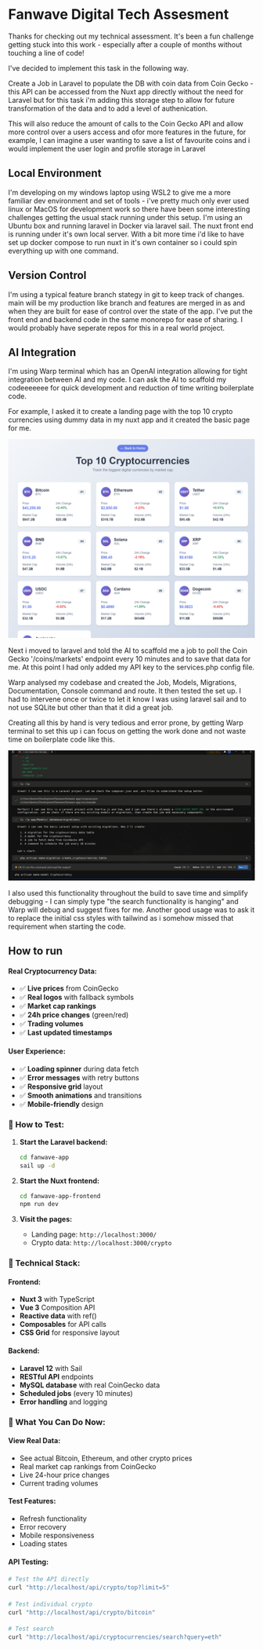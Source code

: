 # Fanwave Digital Tech Assesment
Thanks for checking out my technical assessment.  It's been a fun challenge getting stuck into this work - especially after a couple of months without touching a line of code! 

I've decided to implement this task in the following way.

Create a Job in Laravel to populate the DB with coin data from Coin Gecko - this API can be accessed from the Nuxt app directly without the need for Laravel but for this task i'm adding this storage step to allow for future transformation of the data and to add a level of authenication.

This will also reduce the amount of calls to the Coin Gecko API and allow more control over a users access and ofor more features in the future, for example, I can imagine a user wanting to save a list of favourite coins and i would implement the user login and profile storage in Laravel

## Local Environment
I'm developing on my windows laptop using WSL2 to give me a more familiar dev environment and set of tools - i've pretty much only ever used linux or MacOS for development work so there have been some interesting challenges getting the usual stack running under this setup.  I'm using an Ubuntu box and running laravel in Docker via laravel sail.  The nuxt front end is running under it's own local server.  With a bit more time i'd like to have set up docker compose to run nuxt in it's own container so i could spin everything up with one command.

## Version Control
I'm using a typical feature branch stategy in git to keep track of changes.  main will be my production like branch and features are merged in as and when they are built for ease of control over the state of the app.  I've put the front end and backend code in the same monorepo for ease of sharing.  I would probably have seperate repos for this in a real world project.

## AI Integration
I'm using Warp terminal which has an OpenAI integration allowing for tight integration between AI and my code.  I can ask the AI to scaffold my codeeeeeee for quick development and reduction of time writing boilerplate code.

For example, I asked it to create a landing page with the top 10 crypto currencies using dummy data in my nuxt app and it created the basic page for me.

![dummy data](./readme_images/toptem.png)

Next i moved to laravel and told the AI to scaffold me a job to poll the Coin Gecko '/coins/markets' endpoint every 10 minutes and to save that data for me.  At this point I had only added my API key to the services.php config file.  

Warp analysed my codebase and created the Job, Models, Migrations, Documentation, Console command and route.  It then tested the set up.  I had to intervene once or twice to let it know I was using laravel sail and to not use SQLite but other than that it did a great job.  

Creating all this by hand is very tedious and error prone, by getting Warp terminal to set this up i can focus on getting the work done and not waste time on boilerplate code like this.

![dummy data](./readme_images/aioutput.png)

I also used this functionality throughout the build to save time and simplify debugging - I can simply type "the search functionality is hanging" and Warp will debug and suggest fixes for me.  Another good usage was to ask it to replace the initial css styles with tailwind as i somehow missed that requirement when starting the code.

## How to run
#### **Real Cryptocurrency Data:**
- ✅ **Live prices** from CoinGecko
- ✅ **Real logos** with fallback symbols
- ✅ **Market cap rankings**
- ✅ **24h price changes** (green/red)
- ✅ **Trading volumes**
- ✅ **Last updated timestamps**

#### **User Experience:**
- ✅ **Loading spinner** during data fetch
- ✅ **Error messages** with retry buttons
- ✅ **Responsive grid** layout
- ✅ **Smooth animations** and transitions
- ✅ **Mobile-friendly** design

### 📱 How to Test:

1. **Start the Laravel backend:**
   ```bash
   cd fanwave-app
   sail up -d
   ```

2. **Start the Nuxt frontend:**
   ```bash
   cd fanwave-app-frontend
   npm run dev
   ```

3. **Visit the pages:**
   - Landing page: `http://localhost:3000/`
   - Crypto data: `http://localhost:3000/crypto`

### 🔧 Technical Stack:

#### **Frontend:**
- **Nuxt 3** with TypeScript
- **Vue 3** Composition API
- **Reactive data** with ref()
- **Composables** for API calls
- **CSS Grid** for responsive layout

#### **Backend:**
- **Laravel 12** with Sail
- **RESTful API** endpoints
- **MySQL database** with real CoinGecko data
- **Scheduled jobs** (every 10 minutes)
- **Error handling** and logging

### 🎯 What You Can Do Now:

#### **View Real Data:**
- See actual Bitcoin, Ethereum, and other crypto prices
- Real market cap rankings from CoinGecko
- Live 24-hour price changes
- Current trading volumes

#### **Test Features:**
- Refresh functionality
- Error recovery
- Mobile responsiveness
- Loading states

#### **API Testing:**
```bash
# Test the API directly
curl "http://localhost/api/crypto/top?limit=5"

# Test individual crypto
curl "http://localhost/api/crypto/bitcoin"

# Test search
curl "http://localhost/api/cryptocurrencies/search?query=eth"
```